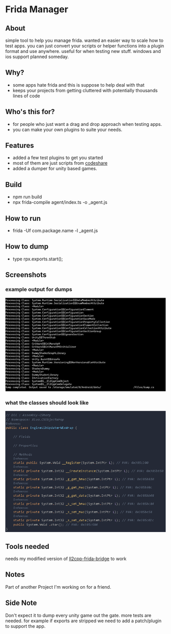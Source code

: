 # Frida Manager

## About

simple tool to help you manage frida. wanted an easier way to scale how to test apps. you can just convert your scripts or helper functions into a plugin format and use anywhere.
useful for when testing new stuff. windows and ios support planned someday.

## Why?
- some apps hate frida and this is suppose to help deal with that
- keeps your projects from getting cluttered with potentially thousands lines of code

## Who's this for?
- for people who just want a drag and drop approach when testing apps.
- you can make your own plugins to suite your needs.

## Features
- added a few test plugins to get you started
- most of them are just scripts from [codeshare](https://codeshare.frida.re/)
- added a dumper for unity based games.

## Build
- npm run build 
- npx frida-compile agent/index.ts -o _agent.js

## How to run
- frida -Uf com.package.name -l _agent.js

## How to dump
- type rpx.exports.start();

## Screenshots

### example output for dumps
![example dump](screenshots/example.png)

### what the classes should look like
![dump format](screenshots/dump_format.png)


## Tools needed

needs my modified version of [Il2cpp-frida-bridge](https://github.com/yoncodes/frida-il2cpp-bridge) to work

## Notes

Part of another Project I'm working on for a friend.

## Side Note

Don't expect it to dump every unity game out the gate. more tests are needed. for example if exports are stripped we need to add a patch/plugin to support the app.
